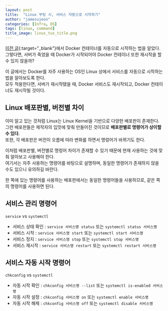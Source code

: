 ```yaml
---
layout: post
title:  "Linux 부팅 시, 서비스 자동으로 시작하기"
author: "jamesujeon"
categories: [Infra, OS]
tags: [linux, command]
title_image: linux_tux_title.png
---
```


[이전 글][이전 글]{:target="_blank"}에서 Docker 컨테이너를 자동으로 시작하는 법을 알았다.  
그렇다면, 서버가 죽었을 때 Docker가 시작되어야 Docker 컨테이너 또한 재시작을 할 수 있지 않을까?

이 글에서는 Docker를 자주 사용하는 OS인 Linux 상에서 서비스를 자동으로 시작하는 법을 알아보도록 한다.  
모두 적용한다면, 서버가 재시작됐을 때, Docker 서비스도 재시작되고, Docker 컨테이너도 재시작될 것이다.

## Linux 배포판별, 버전별 차이

이미 알고 있는 것처럼 Linux는 Linux Kernel을 기반으로 다양한 배포판이 존재한다.  
그런 배포판들은 제작자의 입맛에 맞춰 만들어진 것이므로 **배포판별로 명령어가 상이할 수 있다**.  
또한, 각 배포판은 버전이 오름에 따라 변화를 하면서 명렁어가 바뀌기도 한다.

이처럼 배포판별, 버전별로 명렁어 차이가 존재할 수 있기 때문에 현재 사용하는 것에 맞춰 알아보고 사용해야 한다.  
여기서는 자주 사용하는 명령어를 바탕으로 설명하며, 동일한 명령어가 존재하지 않을 수도 있으니 유의하길 바란다.

한 쪽에 있는 명령어를 사용하는 배포판에서는 동일한 명령어들을 사용하므로, 같은 쪽의 명령어를 사용하면 된다.

## 서비스 관리 명령어

`service` vs `systemctl`

- 서비스 상태 확인 : `service 서비스명 status` 또는 `systemctl status 서비스명`
- 서비스 시작 : `service 서비스명 start` 또는 `systemctl start 서비스명`
- 서비스 정지 : `service 서비스명 stop` 또는 `systemctl stop 서비스명`
- 서비스 재시작 : `service 서비스명 restart` 또는 `systemctl restart 서비스명`

## 서비스 자동 시작 명령어

`chkconfig` vs `systemctl`

- 자동 시작 확인 : `chkconfig 서비스명 --list` 또는 `systemctl is-enabled 서비스명`
- 자동 시작 설정 : `chkconfig 서비스명 on` 또는 `systemctl enable 서비스명`
- 자동 시작 해제 : `chkconfig 서비스명 off` 또는 `systemctl disable 서비스명`

[이전 글]: https://jamesu.dev/posts/2019/12/19/starting-container-automatically/
